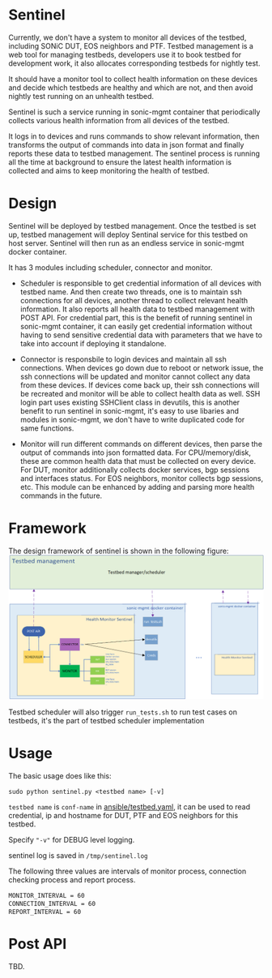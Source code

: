 # Sentinel

Currently, we don't have a system to monitor all devices of the testbed, including SONiC DUT, EOS neighbors and PTF. Testbed management is a web tool for managing testbeds, developers use it to book testbed for development work, it also allocates corresponding testbeds for nightly test.

It should have a monitor tool to collect health information on these devices and decide which testbeds are healthy and which are not, and then avoid nightly test running on an unhealth testbed.

Sentinel is such a service running in sonic-mgmt container that periodically collects various health information from all devices of the testbed.

It logs in to devices and runs commands to show relevant information, then transforms the output of commands into data in json format and finally reports these data to testbed management. The sentinel process is running all the time at background to ensure the latest health information is collected and aims to keep monitoring the health of testbed.


# Design

Sentinel will be deployed by testbed management. Once the testbed is set up, testbed management will deploy Sentinal service for this testbed on host server. Sentinel will then run as an endless service in sonic-mgmt docker container.

It has 3 modules including scheduler, connector and monitor.

* Scheduler is responsible to get credential information of all devices with testbed name. And then create two threads, one is to maintain ssh connections for all devices,  another thread to collect relevant health information.
It also reports all health data to testbed management with POST API.
For credential part, this is the benefit of running sentinel in sonic-mgmt container, it can easily get credential information without having to send sensitive credential data with parameters that we have to take into account if deploying it standalone.

* Connector is responsbile to login devices and maintain all ssh connections.
When devices go down due to reboot or network issue, the ssh connections will be updated and monitor cannot collect any data from these devices. If devices come back up, their ssh connections will be recreated and monitor will be able to collect health data as well. SSH login part uses existing SSHClient class in devutils, this is another benefit to run sentinel in sonic-mgmt, it's easy to use libaries and modules in sonic-mgmt, we don't have to write duplicated code for same functions.

* Monitor will run different commands on different devices, then parse the output of commands into json formatted data.
For CPU/memory/disk, these are common health data that must be collected on every device.
For DUT, monitor additionally collects docker services, bgp sessions and interfaces status.
For EOS neighbors, monitor collects bgp sessions, etc.
This module can be enhanced by adding and parsing more health commands in the future.


# Framework

The design framework of sentinel is shown in the following figure:
![Sentinel framework](./img/sentinel_framework.png)


Testbed scheduler will also trigger `run_tests.sh` to run test cases on testbeds, it's the part of testbed scheduler implementation


# Usage

The basic usage does like this:

```
sudo python sentinel.py <testbed name> [-v]
```

`testbed name` is `conf-name` in [ansible/testbed.yaml](https://github.com/sonic-net/sonic-mgmt/tree/master/ansible/testbed.yaml), it can be used to read credential, ip and hostname for DUT, PTF and EOS neighbors for this testbed.

Specify `"-v"` for DEBUG level logging.

sentinel log is saved in `/tmp/sentinel.log`

The following three values are intervals of monitor process, connection checking process and report process.

```
MONITOR_INTERVAL = 60
CONNECTION_INTERVAL = 60
REPORT_INTERVAL = 60
```


# Post API

TBD.
